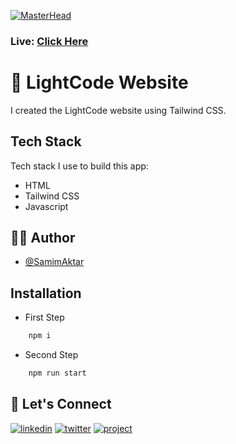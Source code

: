 [![MasterHead](https://image-link-website.netlify.app/img/lightcode.png)](https://my-lightcode.netlify.app)

### Live: [Click Here](https://my-lightcode.netlify.app)

# 🚀 LightCode Website

I created the LightCode website using Tailwind CSS.

## Tech Stack

Tech stack I use to build this app:

- HTML
- Tailwind CSS
- Javascript

## 🙋‍♂️ Author

- [@SamimAktar](https://github.com/samimaktar-coder)

## Installation

- First Step

```bash
    npm i
```

- Second Step

```bash
    npm run start
```

## 🔗 Let's Connect

[![linkedin](https://img.shields.io/badge/linkedin-0A66C2?style=for-the-badge&logo=linkedin&logoColor=white)](https://www.linkedin.com/in/samimaktr/)
[![twitter](https://img.shields.io/badge/twitter-1DA1F2?style=for-the-badge&logo=twitter&logoColor=white)](https://twitter.com/hellosamaktr)
[![project](https://img.shields.io/badge/project_link-96C43A?style=for-the-badge&logo=tp-link&logoColor=white)](https://climate-canvas.netlify.app)